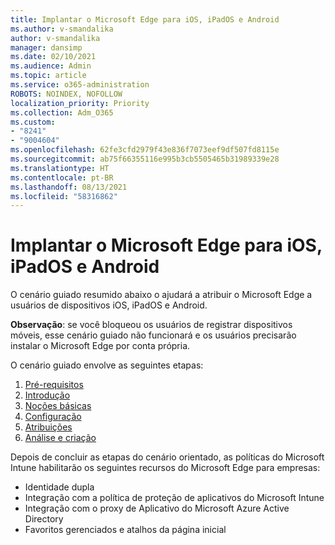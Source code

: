 ```yaml
---
title: Implantar o Microsoft Edge para iOS, iPadOS e Android
ms.author: v-smandalika
author: v-smandalika
manager: dansimp
ms.date: 02/10/2021
ms.audience: Admin
ms.topic: article
ms.service: o365-administration
ROBOTS: NOINDEX, NOFOLLOW
localization_priority: Priority
ms.collection: Adm_O365
ms.custom:
- "8241"
- "9004604"
ms.openlocfilehash: 62fe3cfd2979f43e836f7073eef9df507fd8115e
ms.sourcegitcommit: ab75f66355116e995b3cb5505465b31989339e28
ms.translationtype: HT
ms.contentlocale: pt-BR
ms.lasthandoff: 08/13/2021
ms.locfileid: "58316862"
---
```

# <a name="deploy-microsoft-edge-to-ios-ipados-and-android"></a>Implantar o Microsoft Edge para iOS, iPadOS e Android

O cenário guiado resumido abaixo o ajudará a atribuir o Microsoft Edge a usuários de dispositivos iOS, iPadOS e Android.

**Observação**: se você bloqueou os usuários de registrar dispositivos móveis, esse cenário guiado não funcionará e os usuários precisarão instalar o Microsoft Edge por conta própria.

O cenário guiado envolve as seguintes etapas:

1. [Pré-requisitos](https://docs.microsoft.com/mem/intune/fundamentals/guided-scenarios-edge#prerequisites)
2. [Introdução](https://docs.microsoft.com/mem/intune/fundamentals/guided-scenarios-edge#step-1---introduction)
3. [Noções básicas](https://docs.microsoft.com/mem/intune/fundamentals/guided-scenarios-edge#step-2---basics)
4. [Configuração](https://docs.microsoft.com/mem/intune/fundamentals/guided-scenarios-edge#step-3---configuration)
5. [Atribuições](https://docs.microsoft.com/mem/intune/fundamentals/guided-scenarios-edge#step-4---assignments)
6. [Análise e criação](https://docs.microsoft.com/mem/intune/fundamentals/guided-scenarios-edge#step-5---review--create)

Depois de concluir as etapas do cenário orientado, as políticas do Microsoft Intune habilitarão os seguintes recursos do Microsoft Edge para empresas:

- Identidade dupla
- Integração com a política de proteção de aplicativos do Microsoft Intune
- Integração com o proxy de Aplicativo do Microsoft Azure Active Directory
- Favoritos gerenciados e atalhos da página inicial
